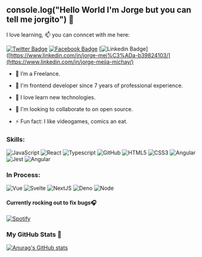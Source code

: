 ## console.log("Hello World I'm Jorge but you can tell me jorgito") 👋

I love learning, 📫  you can conncet with me here:

[![Twitter Badge](https://img.shields.io/badge/-jorge-blue?style=plastic&logo=Twitter&logoColor=white&link=https://twitter.com/Sjorge23/)](https://twitter.com/Sjorge23)
[![Facebook Badge](https://img.shields.io/badge/-jorge-blue?style=plastic&logo=Facebook&logoColor=white&link=https://www.facebook.com/jorge.mejiamichay/)](https://www.facebook.com/jorge.mejiamichay/)
[![Linkedin Badge](https://img.shields.io/badge/-jorge-blue?style=plastic&logo=Linkedin&logoColor=white&link=https://www.linkedin.com/in/jorge-mej%C3%ADa-b39824103/)]([https://www.linkedin.com/in/jorge-mej%C3%ADa-b39824103/](https://www.linkedin.com/in/jorge-mejia-michay/)

- 🔭 I’m a Freelance.
- 💬 I'm frontend developer since 7 years of professional experience. 

- 🌱 I love learn new technologies.

- 👯 I'm looking to collaborate to on open source. 

- ⚡️ Fun fact: I like videogames, comics an eat.

### Skills:

![JavaScript](https://img.shields.io/badge/JavaScript-323330?style=for-the-badge&logo=javascript&logoColor=F7DF1E) ![React](https://img.shields.io/badge/React-20232A?style=for-the-badge&logo=react&logoColor=61DAFB)  ![Typescript](	https://img.shields.io/badge/TypeScript-007ACC?style=for-the-badge&logo=typescript&logoColor=white) ![GitHub](	https://img.shields.io/badge/GitHub-100000?style=for-the-badge&logo=github&logoColor=white)  ![HTML5](https://img.shields.io/badge/HTML5-E34F26?style=for-the-badge&logo=html5&logoColor=white)
  ![CSS3](https://img.shields.io/badge/CSS3-1572B6?style=for-the-badge&logo=css3&logoColor=white) ![Angular](https://img.shields.io/badge/Angular-DD0031?style=for-the-badge&logo=angular&logoColor=white)   ![Jest](	https://img.shields.io/badge/Jest-C21325?style=for-the-badge&logo=jest&logoColor=white) ![Angular](https://img.shields.io/badge/Angular-DD0031?style=for-the-badge&logo=angular&logoColor=white)

### In Process:

![Vue](https://img.shields.io/badge/Vue.js-35495E?style=for-the-badge&logo=vuedotjs&logoColor=4FC08D) ![Svelte](https://img.shields.io/badge/Svelte-4A4A55?style=for-the-badge&logo=svelte&logoColor=FF3E00) ![NextJS](	https://img.shields.io/badge/next.js-000000?style=for-the-badge&logo=nextdotjs&logoColor=white) ![Deno](	https://img.shields.io/badge/Deno-464647?style=for-the-badge&logo=deno&logoColor=white) ![Node](https://img.shields.io/badge/Node.js-339933?style=for-the-badge&logo=nodedotjs&logoColor=white)

#### Currently rocking out  to  fix bugs🎧️
[![Spotify](https://skywalker-utilities.vercel.app/api/spotify?background_color=0f0f0f)](https://open.spotify.com/track/7FriPHzt3ALYFQhJdca1UL?si=701c8a30bec94086)

### My GitHub Stats 🚀

[![Anurag's GitHub stats](https://github-readme-stats.vercel.app/api?username=Sjlmejia&&theme=radical)](https://github.com/anuraghazra/github-readme-stats)

<!--
<!--
**Sjlmejia/Sjlmejia** is a ✨ _special_ ✨ repository because its `README.md` (this file) appears on your GitHub profile.

Here are some ideas to get you started:

- 🔭 I’m currently working on ...
-  I’m currently learning ...
- 👯 I’m looking to collaborate on ...
- 🤔 I’m looking for help with ...
- 💬 Ask me about ...
- 📫 How to reach me: ...
- 😄 Pronouns: ...
- ⚡ Fun fact: ...
-->
